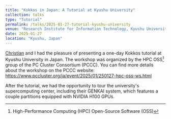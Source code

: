 ```yaml
---
title: "Kokkos in Japan: A Tutorial at Kyushu University"
collection: talks
type: "Tutorial"
permalink: /talks/2025-01-27-tutorial-kyushu-university
venue: "Research Institute for Information Technology, Kyushu University"
date: 2025-01-27
location: "Kyushu, Japan"
---
```


[Christian](https://github.com/crtrott) and I had the pleasure of presenting a
one-day Kokkos tutorial at Kyushu University in Japan.  The workshop was
organized by the HPC OSS[^1] group of the PC Cluster Consortium (PCCC). You can
find more details about the workshop on the PCCC website:
<https://www.pccluster.org/ja/event/2025/01/250127-hpc-oss-ws.html>

After the tutorial, we had the opportunity to tour the university's
supercomputing center, including their GENKAI system, which features a couple
partitions equipped with NVIDIA H100 GPUs.

[^1]: High-Performance Computing (HPC) Open-Source Software (OSS)
